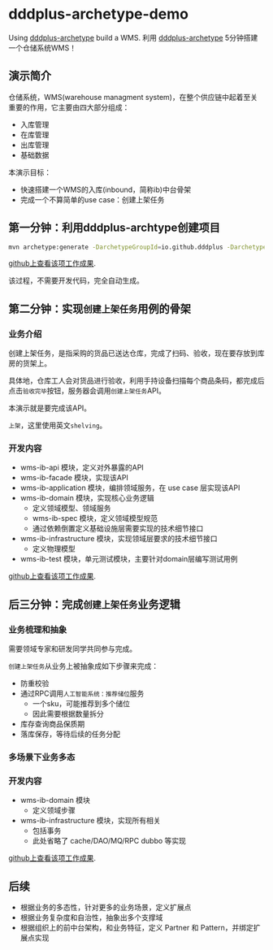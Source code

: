 # dddplus-archetype-demo
Using [dddplus-archetype](https://github.com/dddplus/dddplus-archetype) build a WMS. 利用 [dddplus-archetype](https://github.com/dddplus/dddplus-archetype) 5分钟搭建一个仓储系统WMS！

## 演示简介

仓储系统，WMS(warehouse managment system)，在整个供应链中起着至关重要的作用，它主要由四大部分组成：
- 入库管理
- 在库管理
- 出库管理
- 基础数据

本演示目标：
- 快速搭建一个WMS的入库(inbound，简称ib)中台骨架
- 完成一个不算简单的use case：创建上架任务

## 第一分钟：利用dddplus-archtype创建项目

``` bash
mvn archetype:generate -DarchetypeGroupId=io.github.dddplus -DarchetypeArtifactId=dddplus-archetype -DarchetypeVersion=1.0.2-SNAPSHOT -DgroupId=io.wms -DartifactId=wms-ib -Dpackage=io.wms.ib -Dversion=1.0.0-SNAPSHOT -DinteractiveMode=false
```

[github上查看该项工作成果](https://github.com/dddplus/dddplus-archetype-demo/compare/7e150d0...minute-1).

该过程，不需要开发代码，完全自动生成。

## 第二分钟：实现`创建上架任务`用例的骨架

### 业务介绍

创建上架任务，是指采购的货品已送达仓库，完成了扫码、验收，现在要存放到库房的货架上。

具体地，仓库工人会对货品进行验收，利用手持设备扫描每个商品条码，都完成后点击`验收完毕`按钮，服务器会调用`创建上架任务`API。

本演示就是要完成该API。

`上架`，这里使用英文`shelving`。

### 开发内容

- wms-ib-api 模块，定义对外暴露的API
- wms-ib-facade 模块，实现该API
- wms-ib-application 模块，编排领域服务，在 use case 层实现该API
- wms-ib-domain 模块，实现核心业务逻辑
   - 定义领域模型、领域服务
   - wms-ib-spec 模块，定义领域模型规范
   - 通过依赖倒置定义基础设施层需要实现的技术细节接口
- wms-ib-infrastructure 模块，实现领域层要求的技术细节接口
   - 定义物理模型
- wms-ib-test 模块，单元测试模块，主要针对domain层编写测试用例

[github上查看该项工作成果](https://github.com/dddplus/dddplus-archetype-demo/compare/minute-1...minute-2).

## 后三分钟：完成`创建上架任务`业务逻辑

### 业务梳理和抽象

需要领域专家和研发同学共同参与完成。

`创建上架任务`从业务上被抽象成如下步骤来完成：
- 防重校验
- 通过RPC调用`人工智能系统：推荐储位`服务
   - 一个sku，可能推荐到多个储位
   - 因此需要根据数量拆分
- 库存查询商品保质期
- 落库保存，等待后续的任务分配

### 多场景下业务多态

### 开发内容

- wms-ib-domain 模块
   - 定义领域步骤
- wms-ib-infrastructure 模块，实现所有相关
   - 包括事务
   - 此处省略了 cache/DAO/MQ/RPC dubbo 等实现

[github上查看该项工作成果](https://github.com/dddplus/dddplus-archetype-demo/compare/minute-2...minute-3).

## 后续

- 根据业务的多态性，针对更多的业务场景，定义扩展点
- 根据业务复杂度和自治性，抽象出多个支撑域
- 根据组织上的前中台架构，和业务特征，定义 Partner 和 Pattern，并绑定扩展点实现
